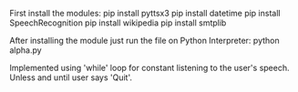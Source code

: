 First install the modules:
pip install pyttsx3
pip install datetime
pip install SpeechRecognition
pip install wikipedia
pip install smtplib

After installing the module just run the file on Python Interpreter:
python alpha.py

Implemented using 'while' loop for constant listening to the user's speech.
Unless and until user says 'Quit'.

